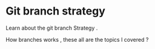
# Git branch strategy

Learn about the git branch Strategy .

How branches works , these all are the topics I covered ?


